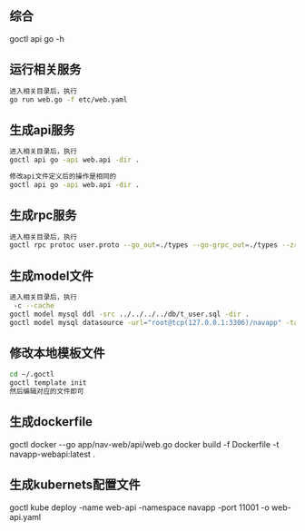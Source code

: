 ## 综合
goctl api go -h

## 运行相关服务
```bash
进入相关目录后，执行
go run web.go -f etc/web.yaml
```

## 生成api服务
```bash
进入相关目录后，执行
goctl api go -api web.api -dir .

修改api文件定义后的操作是相同的
goctl api go -api web.api -dir .
```

## 生成rpc服务
```bash
进入相关目录后，执行
goctl rpc protoc user.proto --go_out=./types --go-grpc_out=./types --zrpc_out=.
```

## 生成model文件
```bash
进入相关目录后，执行
 -c --cache
goctl model mysql ddl -src ../../../../db/t_user.sql -dir .
goctl model mysql datasource -url="root@tcp(127.0.0.1:3306)/navapp" -table="t_link" -dir .
```

## 修改本地模板文件
```bash
cd ~/.goctl
goctl template init
然后编辑对应的文件即可
```

## 生成dockerfile
goctl docker --go app/nav-web/api/web.go
docker build -f Dockerfile -t navapp-webapi:latest .

## 生成kubernets配置文件
goctl kube deploy -name web-api -namespace navapp -port 11001 -o web-api.yaml
